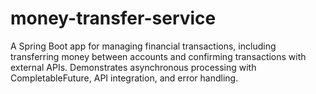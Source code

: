 # money-transfer-service
A Spring Boot app for managing financial transactions, including transferring money between accounts and confirming transactions with external APIs. Demonstrates asynchronous processing with CompletableFuture, API integration, and error handling.
